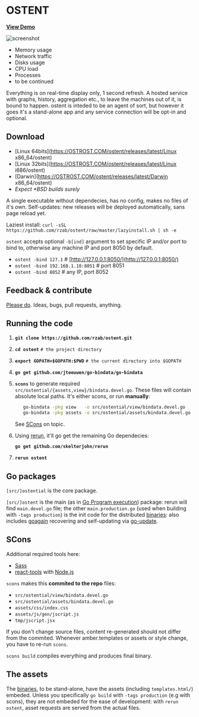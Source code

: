 OSTENT
======

[**View Demo**](http://demo.ostrost.com/)

![screenshot](https://github.com/rzab/ostent/raw/master/screenshot.png)

   - Memory usage
   - Network traffic
   - Disks usage
   - CPU load
   - Processes
   - to be continued

Everything is on real-time display only, 1 second refresh.
A hosted service with graphs, history, aggregation etc.,
to leave the machines out of it, is bound to happen.
ostent is inteded to be an agent of sort,
but however it goes it's a stand-alone app
and any service connection will be opt-in and optional.

Download
--------

   - [Linux 64bits](https://OSTROST.COM/ostent/releases/latest/Linux x86_64/ostent)
   - [Linux 32bits](https://OSTROST.COM/ostent/releases/latest/Linux i686/ostent)
   - [Darwin](https://OSTROST.COM/ostent/releases/latest/Darwin x86_64/ostent)
   - _Expect \*BSD builds surely_

A single executable without dependecies, has no config, makes no files of it's own.
Self-updates: new releases will be deployed automatically, sans page reload yet.

Laziest install: `curl -sSL https://github.com/rzab/ostent/raw/master/lazyinstall.sh | sh -e`

`ostent` accepts optional `-b[ind]` argument to set specific IP and/or port to bind to, otherwise any machine IP and port 8050 by default.

   - `ostent -bind 127.1` # [http://127.0.0.1:8050/](http://127.0.0.1:8050/)
   - `ostent -bind 192.168.1.10:8051` # port 8051
   - `ostent -bind 8052` # any IP, port 8052

Feedback & contribute
---------------------

[Please do](https://github.com/rzab/ostent/issues/new). Ideas, bugs, pull requests, anything.

Running the code
----------------

1. **`git clone https://github.com/rzab/ostent.git`**

2. **`cd ostent`** `# the project directory`

3. **`export GOPATH=$GOPATH:$PWD`** `# the current directory into $GOPATH`

4. **`go get github.com/jteeuwen/go-bindata/go-bindata`**

5. **`scons`** to generate required `src/ostential/{assets,view}/bindata.devel.go`. These files will contain absolute local paths.
   It's either scons, or run **manually**:
   ```sh
      go-bindata -pkg view   -o src/ostential/view/bindata.devel.go   -tags '!production' -debug -prefix templates.html templates.html
      go-bindata -pkg assets -o src/ostential/assets/bindata.devel.go -tags '!production' -debug -prefix assets         assets/...
   ```

   See [SCons](#scons) on topic.

6. Using [rerun](https://github.com/skelterjohn/rerun), it'll go get the remaining Go dependecies:

	**`go get github.com/skelterjohn/rerun`**

7. **`rerun ostent`**

Go packages
-----------

`[src/]ostential` is the core package.

`[src/]ostent` is the main (as in [Go Program execution](http://golang.org/ref/spec#Program_execution)) package:
rerun will find `main.devel.go` file; the other `main.production.go` (used when building with `-tags production`)
is the init code for the distributed [binaries](#download): also includes
[goagain](https://github.com/rcrowley/goagain) recovering and self-updating via [go-update](https://github.com/inconshreveable/go-update).

SCons
-----

Additional required tools here:
- [Sass](http://sass-lang.com/)
- [react-tools](https://www.npmjs.org/package/react-tools) with [Node.js](http://nodejs.org/)

`scons` makes this **commited to the repo** files:
- `src/ostential/view/bindata.devel.go`
- `src/ostential/assets/bindata.devel.go`
- `assets/css/index.css`
- `assets/js/gen/jscript.js`
- `tmp/jscript.jsx`

If you don't change source files, content re-generated should not differ from the commited.
Whenever amber.templates or assets or style change, you have to re-run `scons`.

`scons build` compiles everything and produces final binary.

The assets
----------

The [binaries](#download), to be stand-alone, have the assets (including `templates.html/`) embeded.
Unless you specifically `go build` with `-tags production` (e.g with scons),
they are not embeded for the ease of development:
with `rerun ostent`, asset requests are served from the actual files.
